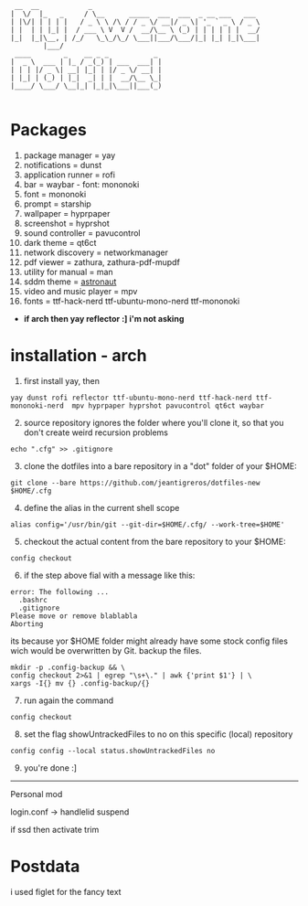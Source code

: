 ```
 __  __            _                                         
|  \/  |_   _     / \__      _____  ___  ___  _ __ ___   ___ 
| |\/| | | | |   / _ \ \ /\ / / _ \/ __|/ _ \| '_ ` _ \ / _ \
| |  | | |_| |  / ___ \ V  V /  __/\__ \ (_) | | | | | |  __/
|_|  |_|\__, | /_/   \_\_/\_/ \___||___/\___/|_| |_| |_|\___|
        |___/                                                
 ____        _    __ _ _           _ 
|  _ \  ___ | |_ / _(_) | ___  ___| |
| | | |/ _ \| __| |_| | |/ _ \/ __| |
| |_| | (_) | |_|  _| | |  __/\__ \_|
|____/ \___/ \__|_| |_|_|\___||___(_)
                                     
```
# Packages

1. package manager = yay
2. notifications = dunst
3. application runner = rofi
4. bar = waybar - font: mononoki
5. font = mononoki
6. prompt = starship
7. wallpaper = hyprpaper
8. screenshot = hyprshot
9. sound controller = pavucontrol
10. dark theme = qt6ct
11. network discovery = networkmanager
12. pdf viewer = zathura, zathura-pdf-mupdf
13. utility for manual = man
14. sddm theme = [astronaut](https://github.com/Keyitdev/sddm-astronaut-theme)
15. video and music player = mpv 
16. fonts = ttf-hack-nerd ttf-ubuntu-mono-nerd ttf-mononoki

- **if arch then yay reflector :] i'm not asking**

# installation - arch
1. first install yay, then
```
yay dunst rofi reflector ttf-ubuntu-mono-nerd ttf-hack-nerd ttf-mononoki-nerd  mpv hyprpaper hyprshot pavucontrol qt6ct waybar 
```

2. source repository ignores the folder where you'll clone it, so that you don't create weird recursion problems

```
echo ".cfg" >> .gitignore
```

3. clone the dotfiles into a bare repository in a "dot" folder of your $HOME:

```
git clone --bare https://github.com/jeantigreros/dotfiles-new $HOME/.cfg
```

4. define the alias in the current shell scope
```
alias config='/usr/bin/git --git-dir=$HOME/.cfg/ --work-tree=$HOME'
```

5. checkout the actual content from the bare repository to your $HOME:
```
config checkout
```
6. if the step above fial with a message like this:
```
error: The following ...
  .bashrc
  .gitignore
Please move or remove blablabla
Aborting
```
its because yor $HOME folder might already have some stock config files wich would be overwritten by Git. backup the files.

```
mkdir -p .config-backup && \
config checkout 2>&1 | egrep "\s+\." | awk {'print $1'} | \
xargs -I{} mv {} .config-backup/{}
```
7. run again the command
```
config checkout
```
8. set the flag showUntrackedFiles to no on this specific (local) repository
```
config config --local status.showUntrackedFiles no
```
9. you're done :]

---

Personal mod

login.conf -> handlelid suspend

if ssd then activate trim

# Postdata

i used figlet for the fancy text

